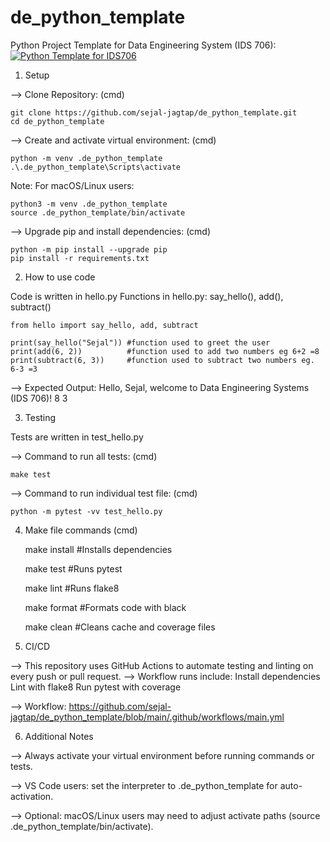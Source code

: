 # de_python_template
Python Project Template for Data Engineering System (IDS 706):
[![Python Template for IDS706](https://github.com/sejal-jagtap/de_python_template/actions/workflows/main.yml/badge.svg)](https://github.com/sejal-jagtap/de_python_template/actions/workflows/main.yml)

1. Setup 

--> Clone Repository: (cmd)

    git clone https://github.com/sejal-jagtap/de_python_template.git
    cd de_python_template

--> Create and activate virtual environment: (cmd)

    python -m venv .de_python_template
    .\.de_python_template\Scripts\activate

Note: For macOS/Linux users:

    python3 -m venv .de_python_template
    source .de_python_template/bin/activate

--> Upgrade pip and install dependencies: (cmd)
 
    python -m pip install --upgrade pip
    pip install -r requirements.txt

2. How to use code

Code is written in hello.py
Functions in hello.py: say_hello(), add(), subtract()

    from hello import say_hello, add, subtract

    print(say_hello("Sejal")) #function used to greet the user
    print(add(6, 2))          #function used to add two numbers eg 6+2 =8
    print(subtract(6, 3))     #function used to subtract two numbers eg. 6-3 =3

--> Expected Output:
Hello, Sejal, welcome to Data Engineering Systems (IDS 706)!
8
3

3. Testing

Tests are written in test_hello.py

--> Command to run all tests: (cmd)

    make test

--> Command to run individual test file: (cmd)

    python -m pytest -vv test_hello.py

4. Make file commands (cmd)
   
    make install     #Installs dependencies
   
    make test        #Runs pytest
   
    make lint        #Runs flake8
   
    make format      #Formats code with black
   
    make clean       #Cleans cache and coverage files

5. CI/CD

--> This repository uses GitHub Actions to automate testing and linting on every push or pull request.
--> Workflow runs include:
    Install dependencies
    Lint with flake8
    Run pytest with coverage

--> Workflow: https://github.com/sejal-jagtap/de_python_template/blob/main/.github/workflows/main.yml

6. Additional Notes

--> Always activate your virtual environment before running commands or tests.

--> VS Code users: set the interpreter to .de_python_template for auto-activation.

--> Optional: macOS/Linux users may need to adjust activate paths (source .de_python_template/bin/activate).
